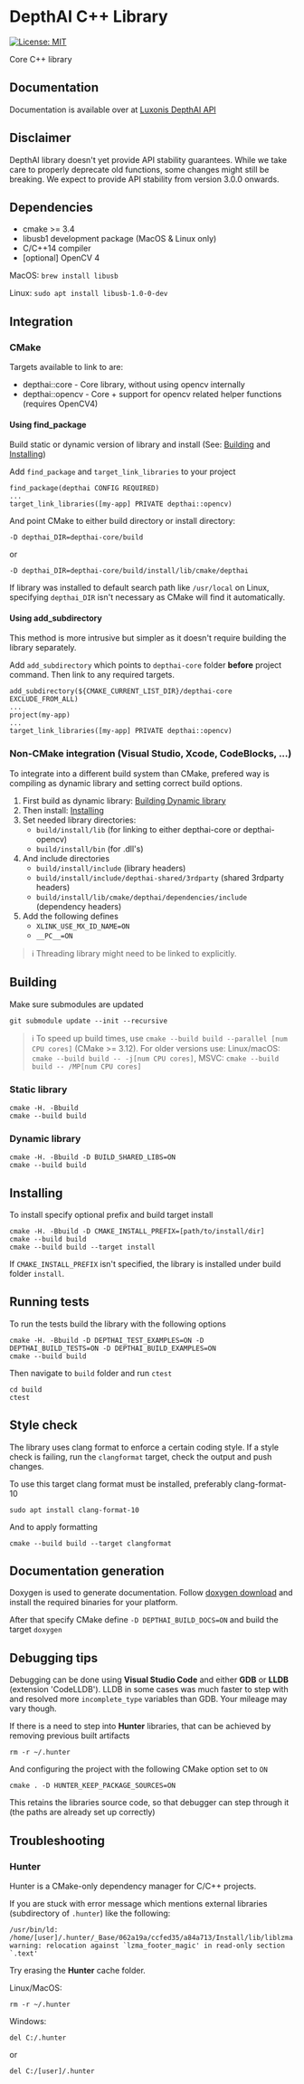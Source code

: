 # DepthAI C++ Library

[![License: MIT](https://img.shields.io/badge/License-MIT-green.svg)](https://opensource.org/licenses/MIT)

Core C++ library

## Documentation

Documentation is available over at [Luxonis DepthAI API](https://docs.luxonis.com/projects/api/en/latest/)

## Disclaimer
DepthAI library doesn't yet provide API stability guarantees. While we take care to properly deprecate old functions, some changes might still be breaking. We expect to provide API stability from version 3.0.0 onwards.

## Dependencies
- cmake >= 3.4
- libusb1 development package (MacOS & Linux only)
- C/C++14 compiler
- [optional] OpenCV 4

MacOS: `brew install libusb`

Linux: `sudo apt install libusb-1.0-0-dev`

## Integration

### CMake

Targets available to link to are:
 - depthai::core - Core library, without using opencv internally
 - depthai::opencv - Core + support for opencv related helper functions (requires OpenCV4)

#### Using find_package

Build static or dynamic version of library and install (See: [Building](##building) and [Installing](##installing))

Add `find_package` and `target_link_libraries` to your project
```
find_package(depthai CONFIG REQUIRED)
...
target_link_libraries([my-app] PRIVATE depthai::opencv)
```

And point CMake to either build directory or install directory:
```
-D depthai_DIR=depthai-core/build
```
or
```
-D depthai_DIR=depthai-core/build/install/lib/cmake/depthai
```

If library was installed to default search path like `/usr/local` on Linux, specifying `depthai_DIR` isn't necessary as CMake will find it automatically.

#### Using add_subdirectory

This method is more intrusive but simpler as it doesn't require building the library separately.

Add `add_subdirectory` which points to `depthai-core` folder **before** project command. Then link to any required targets.
```
add_subdirectory(${CMAKE_CURRENT_LIST_DIR}/depthai-core EXCLUDE_FROM_ALL)
...
project(my-app)
...
target_link_libraries([my-app] PRIVATE depthai::opencv)
```

### Non-CMake integration (Visual Studio, Xcode, CodeBlocks, ...)

To integrate into a different build system than CMake, prefered way is compiling as dynamic library and setting correct build options.
1. First build as dynamic library: [Building Dynamic library](###dynamic-library)
2. Then install: [Installing](##installing)
3. Set needed library directories:
    - `build/install/lib` (for linking to either depthai-core or depthai-opencv)
    - `build/install/bin` (for .dll's)
4. And include directories
    - `build/install/include` (library headers)
    - `build/install/include/depthai-shared/3rdparty` (shared 3rdparty headers)
    - `build/install/lib/cmake/depthai/dependencies/include` (dependency headers)
5. Add the following defines
    - `XLINK_USE_MX_ID_NAME=ON`
    - `__PC__=ON`

> ℹ️ Threading library might need to be linked to explicitly.

## Building

Make sure submodules are updated
```
git submodule update --init --recursive
```

> ℹ️ To speed up build times, use `cmake --build build --parallel [num CPU cores]` (CMake >= 3.12).
For older versions use: Linux/macOS: `cmake --build build -- -j[num CPU cores]`, MSVC: `cmake --build build -- /MP[num CPU cores]`

### Static library
```
cmake -H. -Bbuild
cmake --build build
```

### Dynamic library
```
cmake -H. -Bbuild -D BUILD_SHARED_LIBS=ON
cmake --build build
```
## Installing

To install specify optional prefix and build target install
```
cmake -H. -Bbuild -D CMAKE_INSTALL_PREFIX=[path/to/install/dir]
cmake --build build
cmake --build build --target install
```

If `CMAKE_INSTALL_PREFIX` isn't specified, the library is installed under build folder `install`.

## Running tests

To run the tests build the library with the following options
```
cmake -H. -Bbuild -D DEPTHAI_TEST_EXAMPLES=ON -D DEPTHAI_BUILD_TESTS=ON -D DEPTHAI_BUILD_EXAMPLES=ON
cmake --build build
```

Then navigate to `build` folder and run `ctest`
```
cd build
ctest
```

## Style check

The library uses clang format to enforce a certain coding style.
If a style check is failing, run the `clangformat` target, check the output and push changes.

To use this target clang format must be installed, preferably clang-format-10
```
sudo apt install clang-format-10
```

And to apply formatting
```
cmake --build build --target clangformat
```

## Documentation generation

Doxygen is used to generate documentation. Follow [doxygen download](https://www.doxygen.nl/download.html#srcbin) and install the required binaries for your platform.

After that specify CMake define `-D DEPTHAI_BUILD_DOCS=ON` and build the target `doxygen`

## Debugging tips

Debugging can be done using **Visual Studio Code** and either **GDB** or **LLDB** (extension 'CodeLLDB').
LLDB in some cases was much faster to step with and resolved more `incomplete_type` variables than GDB. Your mileage may vary though.


If there is a need to step into **Hunter** libraries, that can be achieved by removing previous built artifacts
```
rm -r ~/.hunter
```

And configuring the project with the following CMake option set to `ON`
```
cmake . -D HUNTER_KEEP_PACKAGE_SOURCES=ON
```

This retains the libraries source code, so that debugger can step through it (the paths are already set up correctly)


## Troubleshooting

### Hunter
Hunter is a CMake-only dependency manager for C/C++ projects.

If you are stuck with error message which mentions external libraries (subdirectory of `.hunter`) like the following:
```
/usr/bin/ld: /home/[user]/.hunter/_Base/062a19a/ccfed35/a84a713/Install/lib/liblzma.a(stream_flags_decoder.c.o): warning: relocation against `lzma_footer_magic' in read-only section `.text'
```

Try erasing the **Hunter** cache folder.

Linux/MacOS:
```
rm -r ~/.hunter
```
Windows:
```
del C:/.hunter
```
or
```
del C:/[user]/.hunter
```
